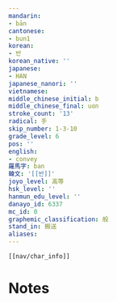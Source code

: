 ```yaml
---
mandarin:
- bān
cantonese:
- bun1
korean:
- 반
korean_native: ''
japanese:
- HAN
japanese_nanori: ''
vietnamese:
middle_chinese_initial: b
middle_chinese_final: uɑn
stroke_count: '13'
radical: 手
skip_number: 1-3-10
grade_level: 6
pos: ''
english:
- convey
羅馬字: ban
韓文: '[[반]]'
joyo_level: 高等
hsk_level: ''
hanmun_edu_level: ''
danayo_id: 6337
mc_id: 0
graphemic_classification: 般
stand_in: 搬送
aliases:
---
```

```meta-bind-embed
[[nav/char_info]]
```

# Notes
